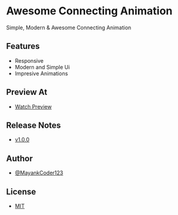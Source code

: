 # Awesome Connecting Animation

Simple, Modern & Awesome Connecting Animation

## Features

- Responsive
- Modern and Simple Ui
- Impresive Animations

## Preview At

- [Watch Preview](https://mayankcoder123.github.io/Awesome-Connecting-Animation/)

## Release Notes

- [v1.0.0](https://github.com/MayankCoder123/Awesome-Connecting-Animation/releases/tag/v1.0.0)

## Author

- [@MayankCoder123](https://github.com/MayankCoder123/)

## License

- [MIT](https://choosealicense.com/licenses/mit/)
